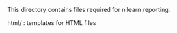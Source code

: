 This directory contains files required for nilearn reporting.

html/                        : templates for HTML files
